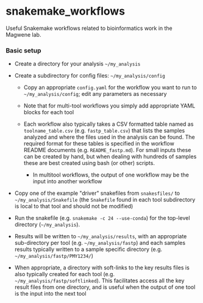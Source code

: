 # snakemake_workflows

Useful Snakemake workflows related to bioinformatics work in the Magwene lab.


### Basic setup

* Create a directory for your analysis `~/my_analysis`

* Create a subdirectory for config files: `~/my_analysis/config`

    * Copy an appropriate `config.yaml` for the workflow you want to run to `~/my_analysis/config`; edit any parameters as necessary

    * Note that for multi-tool workflows you simply add appropriate YAML blocks for each tool

    * Each workflow also typically takes a CSV formatted table named as `toolname_table.csv` (e.g. `fastp_table.csv`) that lists the samples analyzed and where the files used in the analysis can be found. The required format for these tables is specified in the workflow README documents (e.g. `README_fastp.md`).  For small inputs these can be created by hand, but when dealing with hundreds of samples these are best created using bash (or other) scripts. 

        - In multitool workflows, the output of one workflow may be the input into another workflow

* Copy  one of the example "driver" snakefiles from `snakesfiles/` to `~/my_analysis/Snakefile` (the `Snakefile` found in each tool subdirectory is local to that tool and should not be modified)

* Run the snakefile (e.g. `snakemake -c 24 --use-conda`) for the top-level directory (`~/my_analysis`).

* Results will be written to `~/my_analysis/results`, with an appropriate sub-directory per tool (e.g. `~/my_analysis/fastp`) and each samples results typically written to a sample specific directory (e.g. `~/my_analysis/fastp/PMY1234/`)

* When appropriate, a directory with soft-links to the key results files is also typically created for each tool (e.g. `~/my_analysis/fastp/softlinked`).  This facilitates access all the key result files from one directory, and is useful when the output of one tool is the input into the next tool